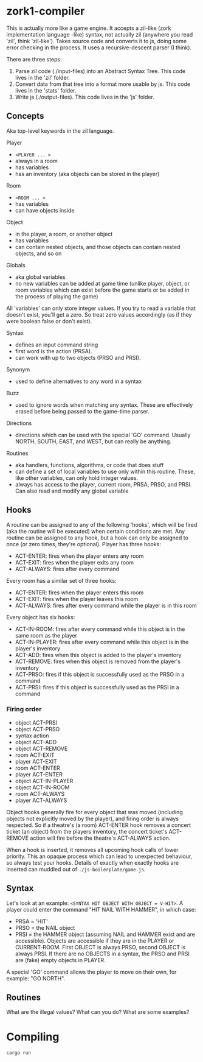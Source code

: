 # zork1-compiler

This is actually more like a game engine. It accepts a zil-like (zork implementation language -like) syntax, not actually zil (anywhere you read 'zil', think 'zil-like'). Takes source code and converts it to js, doing some error checking in the process. It uses a recursive-descent parser (I think).

There are three steps:

1. Parse zil code (./input-files) into an Abstract Syntax Tree. This code lives in the 'zil' folder.
2. Convert data from that tree into a format more usable by js. This code lives in the 'stats' folder.
3. Write js (./output-files). This code lives in the 'js' folder.

## Concepts

Aka top-level keywords in the zil language.

Player

- `<PLAYER ... >`
- always in a room
- has variables
- has an inventory (aka objects can be stored in the player)

Room

- `<ROOM ... >`
- has variables
- can have objects inside

Object

- in the player, a room, or another object
- has variables
- can contain nested objects, and those objects can contain nested objects, and so on

Globals

- aka global variables
- no new variables can be added at game time (unlike player, object, or room variables which can exist before the game starts or be added in the process of playing the game)

All 'variables' can only store integer values. If you try to read a variable that doesn't exist, you'll get a zero. So treat zero values accordingly (as if they were boolean false or don't exist).

Syntax

- defines an input command string
- first word is the action (PRSA).
- can work with up to two objects (PRSO and PRSI).

Synonym

- used to define alternatives to any word in a syntax

Buzz

- used to ignore words when matching any syntax. These are effectively erased before being passed to the game-time parser.

Directions

- directions which can be used with the special 'GO' command. Usually NORTH, SOUTH, EAST, and WEST, but can really be anything.

Routines

- aka handlers, functions, algorithms, or code that does stuff
- can define a set of local variables to use only within this routine. These, like other variables, can only hold integer values.
- always has access to the player, current room, PRSA, PRSO, and PRSI. Can also read and modify any global variable

## Hooks

A routine can be assigned to any of the following 'hooks', which will be fired (aka the routine will be executed) when certain conditions are met. Any routine can be assigned to any hook, but a hook can only be assigned to once (or zero times, they're optional).
Player has three hooks:

- ACT-ENTER: fires when the player enters any room
- ACT-EXIT: fires when the player exits any room
- ACT-ALWAYS: fires after every command

Every room has a similar set of three hooks:

- ACT-ENTER: fires when the player enters this room
- ACT-EXIT: fires when the player leaves this room
- ACT-ALWAYS: fires after every command while the player is in this room

Every object has six hooks:

- ACT-IN-ROOM: fires after every command while this object is in the same room as the player
- ACT-IN-PLAYER: fires after every command while this object is in the player's inventory
- ACT-ADD: fires when this object is added to the player's inventory
- ACT-REMOVE: fires when this object is removed from the player's inventory
- ACT-PRSO: fires if this object is successfully used as the PRSO in a command
- ACT-PRSI: fires if this object is successfully used as the PRSI in a command

### Firing order

- object ACT-PRSI
- object ACT-PRSO
- syntax action
- object ACT-ADD
- object ACT-REMOVE
- room ACT-EXIT
- player ACT-EXIT
- room ACT-ENTER
- player ACT-ENTER
- object ACT-IN-PLAYER
- object ACT-IN-ROOM
- room ACT-ALWAYS
- player ACT-ALWAYS

Object hooks generally fire for every object that was moved (including objects not explicitly moved by the player), and firing order is always respected. So if a theatre's (a room) ACT-ENTER hook removes a concert ticket (an object) from the players inventory, the concert ticket's ACT-REMOVE action will fire before the theatre's ACT-ALWAYS action.

When a hook is inserted, it removes all upcoming hook calls of lower priority. This an opaque process which can lead to unexpected behaviour, so always test your hooks. Details of exactly when exactly hooks are inserted can muddled out of `./js-boilerplate/game.js`.

## Syntax

Let's look at an example: `<SYNTAX HIT OBJECT WITH OBJECT = V-HIT>`. A player could enter the command "HIT NAIL WITH HAMMER", in which case:

- PRSA = 'HIT'
- PRSO = the NAIL object
- PRSI = the HAMMER object
  (assuming NAIL and HAMMER exist and are accessible). Objects are accessible if they are in the PLAYER or CURRENT-ROOM. First OBJECT is always PRSO, second OBJECT is always PRSI. If there are no OBJECTS in a syntax, the PRSO and PRSI are (fake) empty objects in PLAYER.

A special 'GO' command allows the player to move on their own, for example: "GO NORTH".

## Routines

What are the illegal values? What can you do? What are some examples?

# Compiling

`cargo run`
